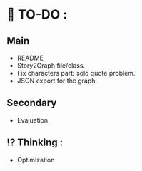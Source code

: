 # 🎯 TO-DO :
## Main
- README
- Story2Graph file/class.
- Fix characters part: solo quote problem.
- JSON export for the graph.

## Secondary
- Evaluation

## ⁉️ Thinking :
- Optimization